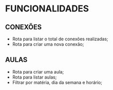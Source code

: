 # FUNCIONALIDADES

## CONEXÕES

 - Rota para listar o total de conexões realizadas;
 - Rota para criar uma nova conexão;

## AULAS

 - Rota para criar uma aula;
 - Rota para listar aulas;
 - Filtrar por matéria, dia da semana e horário;
